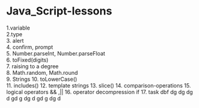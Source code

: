# Java_Script-lessons
1.variable                                           
2.type                                       
3. alert                                    
4. confirm, prompt                            
5. Number.parseInt, Number.parseFloat        
6. toFixed(digits)                            
7. raising to a degree                                     
8. Math.random, Math.round                  
9. Strings
10. toLowerCase()   
11. includes()
12. template strings
13. slice()
14. comparison-operations
15. logical operators && ,||
16. operator decompression if 
17. task
dbf
dg
dg
dg
d
gd
g
dg
d
gd
g
dg
d
